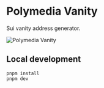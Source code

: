 # Polymedia Vanity

Sui vanity address generator.

![Polymedia Vanity](https://vanity.polymedia.app/img/open-graph.webp)

## Local development

```
pnpm install
pnpm dev
```
